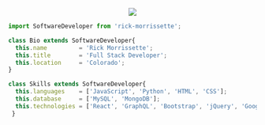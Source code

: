 <p align="center" max-height="100px">
  <img src="https://images.unsplash.com/photo-1651047493663-bc21171d7f41?ixlib=rb-1.2.1&ixid=MnwxMjA3fDB8MHxwaG90by1wYWdlfHx8fGVufDB8fHx8&auto=format&fit=crop&w=870&q=80"/>
  </p>

```js
import SoftwareDeveloper from 'rick-morrissette';

class Bio extends SoftwareDeveloper{
  this.name         = 'Rick Morrissette';
  this.title        = 'Full Stack Developer';
  this.location     = 'Colorado';
}

class Skills extends SoftwareDeveloper{
  this.languages    = ['JavaScript', 'Python', 'HTML', 'CSS'];
  this.database     = ['MySQL', 'MongoDB'];
  this.technologies = ['React', 'GraphQL', 'Bootstrap', 'jQuery', 'Google API', 'Material-UI', 'JWT'];
 }
```
